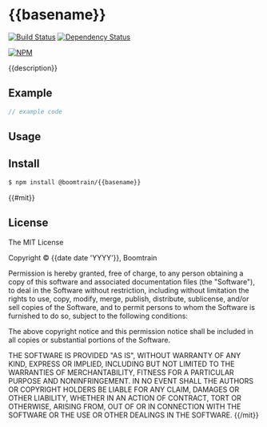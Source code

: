 # {{basename}}

[![Build Status](https://img.shields.io/travis/boomtrain/{{basename}}.svg?style=flat-square)](https://travis-ci.org/boomtrain/{{basename}})
[![Dependency Status](https://img.shields.io/david/boomtrain/{{basename}}.svg?style=flat-square)](https://david-dm.org/boomtrain/{{basename}})

[![NPM](https://nodei.co/npm/{{basename}}.png?compact=true)](https://nodei.co/npm/{{basename}}/)

{{description}}

## Example

``` js
// example code
```

## Usage

## Install

``` bash
$ npm install @boomtrain/{{basename}}
```

{{#mit}}
## License

The MIT License

Copyright &copy; {{date date 'YYYY'}}, Boomtrain

Permission is hereby granted, free of charge, to any person obtaining a copy of this software and associated documentation files (the "Software"), to deal in the Software without restriction, including without limitation the rights to use, copy, modify, merge, publish, distribute, sublicense, and/or sell copies of the Software, and to permit persons to whom the Software is furnished to do so, subject to the following conditions:

The above copyright notice and this permission notice shall be included in all copies or substantial portions of the Software.

THE SOFTWARE IS PROVIDED "AS IS", WITHOUT WARRANTY OF ANY KIND, EXPRESS OR IMPLIED, INCLUDING BUT NOT LIMITED TO THE WARRANTIES OF MERCHANTABILITY, FITNESS FOR A PARTICULAR PURPOSE AND NONINFRINGEMENT. IN NO EVENT SHALL THE AUTHORS OR COPYRIGHT HOLDERS BE LIABLE FOR ANY CLAIM, DAMAGES OR OTHER LIABILITY, WHETHER IN AN ACTION OF CONTRACT, TORT OR OTHERWISE, ARISING FROM, OUT OF OR IN CONNECTION WITH THE SOFTWARE OR THE USE OR OTHER DEALINGS IN THE SOFTWARE.
{{/mit}}
